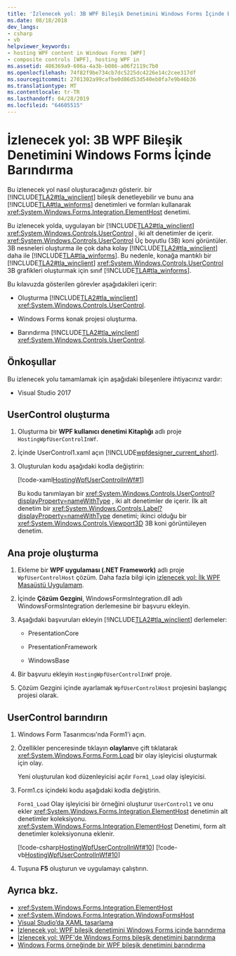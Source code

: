 ```yaml
---
title: 'İzlenecek yol: 3B WPF Bileşik Denetimini Windows Forms İçinde Barındırma'
ms.date: 08/18/2018
dev_langs:
- csharp
- vb
helpviewer_keywords:
- hosting WPF content in Windows Forms [WPF]
- composite controls [WPF], hosting WPF in
ms.assetid: 486369a9-606a-4a3b-b086-a06f2119c7b0
ms.openlocfilehash: 74f82f9be734cb7dc5225dc4226e14c2cee317df
ms.sourcegitcommit: 2701302a99cafbe0d86d53d540eb0fa7e9b46b36
ms.translationtype: MT
ms.contentlocale: tr-TR
ms.lasthandoff: 04/28/2019
ms.locfileid: "64605515"
---
```

# <a name="walkthrough-hosting-a-3-d-wpf-composite-control-in-windows-forms"></a>İzlenecek yol: 3B WPF Bileşik Denetimini Windows Forms İçinde Barındırma

Bu izlenecek yol nasıl oluşturacağınızı gösterir. bir [!INCLUDE[TLA2#tla_winclient](../../../../includes/tla2sharptla-winclient-md.md)] bileşik denetleyebilir ve bunu ana [!INCLUDE[TLA#tla_winforms](../../../../includes/tlasharptla-winforms-md.md)] denetimleri ve formları kullanarak <xref:System.Windows.Forms.Integration.ElementHost> denetimi.

Bu izlenecek yolda, uygulayan bir [!INCLUDE[TLA2#tla_winclient](../../../../includes/tla2sharptla-winclient-md.md)] <xref:System.Windows.Controls.UserControl> , iki alt denetimler de içerir. <xref:System.Windows.Controls.UserControl> Üç boyutlu (3B) koni görüntüler. 3B nesneleri oluşturma ile çok daha kolay [!INCLUDE[TLA2#tla_winclient](../../../../includes/tla2sharptla-winclient-md.md)] daha ile [!INCLUDE[TLA#tla_winforms](../../../../includes/tlasharptla-winforms-md.md)]. Bu nedenle, konağa mantıklı bir [!INCLUDE[TLA2#tla_winclient](../../../../includes/tla2sharptla-winclient-md.md)] <xref:System.Windows.Controls.UserControl> 3B grafikleri oluşturmak için sınıf [!INCLUDE[TLA#tla_winforms](../../../../includes/tlasharptla-winforms-md.md)].

Bu kılavuzda gösterilen görevler aşağıdakileri içerir:

- Oluşturma [!INCLUDE[TLA2#tla_winclient](../../../../includes/tla2sharptla-winclient-md.md)] <xref:System.Windows.Controls.UserControl>.

- Windows Forms konak projesi oluşturma.

- Barındırma [!INCLUDE[TLA2#tla_winclient](../../../../includes/tla2sharptla-winclient-md.md)] <xref:System.Windows.Controls.UserControl>.

## <a name="prerequisites"></a>Önkoşullar

Bu izlenecek yolu tamamlamak için aşağıdaki bileşenlere ihtiyacınız vardır:

- Visual Studio 2017

<a name="To_Create_the_UserControl"></a>
## <a name="create-the-usercontrol"></a>UserControl oluşturma

1. Oluşturma bir **WPF kullanıcı denetimi Kitaplığı** adlı proje `HostingWpfUserControlInWf`.

2. İçinde UserControl1.xaml açın [!INCLUDE[wpfdesigner_current_short](../../../../includes/wpfdesigner-current-short-md.md)].

3. Oluşturulan kodu aşağıdaki kodla değiştirin:

     [!code-xaml[HostingWpfUserControlInWf#1](~/samples/snippets/csharp/VS_Snippets_Wpf/HostingWpfUserControlInWf/CSharp/HostingWpfUserControlInWf/ConeControl.xaml#1)]

     Bu kodu tanımlayan bir <xref:System.Windows.Controls.UserControl?displayProperty=nameWithType> , iki alt denetimler de içerir. İlk alt denetim bir <xref:System.Windows.Controls.Label?displayProperty=nameWithType> denetimi; ikinci olduğu bir <xref:System.Windows.Controls.Viewport3D> 3B koni görüntüleyen denetim.

<a name="To_Create_the_Windows_Forms_Host_Project"></a>
## <a name="create-the-host-project"></a>Ana proje oluşturma

1. Ekleme bir **WPF uygulaması (.NET Framework)** adlı proje `WpfUserControlHost` çözüm. Daha fazla bilgi için [izlenecek yol: İlk WPF Masaüstü Uygulamam](../getting-started/walkthrough-my-first-wpf-desktop-application.md).

2. İçinde **Çözüm Gezgini**, WindowsFormsIntegration.dll adlı WindowsFormsIntegration derlemesine bir başvuru ekleyin.

3. Aşağıdaki başvuruları ekleyin [!INCLUDE[TLA2#tla_winclient](../../../../includes/tla2sharptla-winclient-md.md)] derlemeler:

    - PresentationCore

    - PresentationFramework

    - WindowsBase

4. Bir başvuru ekleyin `HostingWpfUserControlInWf` proje.

5. Çözüm Gezgini içinde ayarlamak `WpfUserControlHost` projesini başlangıç projesi olarak.

<a name="To_Host_the_Windows_Presentation_Foundation"></a>
## <a name="host-the-usercontrol"></a>UserControl barındırın

1. Windows Form Tasarımcısı'nda Form1'i açın.

2. Özellikler penceresinde tıklayın **olayları**ve çift tıklatarak <xref:System.Windows.Forms.Form.Load> bir olay işleyicisi oluşturmak için olay.

     Yeni oluşturulan kod düzenleyicisi açılır `Form1_Load` olay işleyicisi.

3. Form1.cs içindeki kodu aşağıdaki kodla değiştirin.

     `Form1_Load` Olay işleyicisi bir örneğini oluşturur `UserControl1` ve onu ekler <xref:System.Windows.Forms.Integration.ElementHost> denetimin alt denetimler koleksiyonu. <xref:System.Windows.Forms.Integration.ElementHost> Denetimi, form alt denetimler koleksiyonuna eklenir.

     [!code-csharp[HostingWpfUserControlInWf#10](~/samples/snippets/csharp/VS_Snippets_Wpf/HostingWpfUserControlInWf/CSharp/WpfUserControlHost/Form1.cs#10)]
     [!code-vb[HostingWpfUserControlInWf#10](~/samples/snippets/visualbasic/VS_Snippets_Wpf/HostingWpfUserControlInWf/VisualBasic/WpfUserControlHost/Form1.vb#10)]

4. Tuşuna **F5** oluşturun ve uygulamayı çalıştırın.

## <a name="see-also"></a>Ayrıca bkz.

- <xref:System.Windows.Forms.Integration.ElementHost>
- <xref:System.Windows.Forms.Integration.WindowsFormsHost>
- [Visual Studio’da XAML tasarlama](/visualstudio/designers/designing-xaml-in-visual-studio)
- [İzlenecek yol: WPF bileşik denetimini Windows Forms içinde barındırma](walkthrough-hosting-a-wpf-composite-control-in-windows-forms.md)
- [İzlenecek yol: WPF'de Windows Forms bileşik denetimini barındırma](walkthrough-hosting-a-windows-forms-composite-control-in-wpf.md)
- [Windows Forms örneğinde bir WPF bileşik denetimini barındırma](https://go.microsoft.com/fwlink/?LinkID=160001)